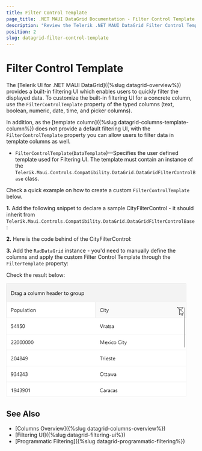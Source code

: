 ```yaml
---
title: Filter Control Template
page_title: .NET MAUI DataGrid Documentation - Filter Control Template
description: "Review the Telerik .NET MAUI DataGrid Filter Control Template documentation article to learn more about applying custom filter to the DataGrid using FilterControlTemplate property."
position: 2
slug: datagrid-filter-control-template
---
```


# Filter Control Template

The [Telerik UI for .NET MAUI DataGrid]({%slug datagrid-overview%}) provides a built-in filtering UI which enables users to quickly filter the displayed data. To customize the built-in filtering UI for a concrete column, use the `FilterControlTemplate` property of the typed columns (text, boolean, numeric, date, time, and picker columns). 

In addition, as the [template column]({%slug datagrid-columns-template-column%}) does not provide a default filtering UI, with the `FilterControlTemplate` property you can allow users to filter data in template columns as well.

* `FilterControlTemplate`(`DataTemplate`)&mdash;Specifies the user defined template used for Filtering UI. The template must contain an instance of the `Telerik.Maui.Controls.Compatibility.DataGrid.DataGridFilterControlBase` class. 

Check a quick example on how to create a custom `FilterControlTemplate` below.

**1.** Add the following snippet to declare a sample CityFilterControl - it should inherit from `Telerik.Maui.Controls.Compatibility.DataGrid.DataGridFilterControlBase`:

<snippet id='datagrid-filter-template-filtercontrolbase' />

**2.** Here is the code behind of the CityFilterControl:

<snippet id='datagrid-filter-template-filtercontrolbase-code' />

**3.** Add the `RadDataGrid` instance - you'd need to manually define the columns and apply the custom Filter Control Template through the `FilterTemplate` property:

<snippet id='datagrid-filter-template-xaml' />

Check the result below:

![Telerik .NET MAUI DataGrid Custom Filter Control Template](images/datagrid-customfiltertemplate.gif)

## See Also

- [Columns Overview]({%slug datagrid-columns-overview%})
- [Filtering UI]({%slug datagrid-filtering-ui%})
- [Programmatic Filtering]({%slug datagrid-programmatic-filtering%})
